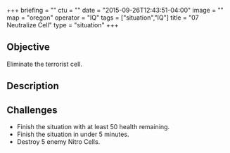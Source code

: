 +++
briefing = ""
ctu = ""
date = "2015-09-26T12:43:51-04:00"
image = ""
map = "oregon"
operator = "IQ"
tags = ["situation","IQ"]
title = "07 Neutralize Cell"
type = "situation"
+++

## Objective

Eliminate the terrorist cell.

## Description


## Challenges

* Finish the situation with at least 50 health remaining.
* Finish the situation in under 5 minutes.
* Destroy 5 enemy Nitro Cells.

